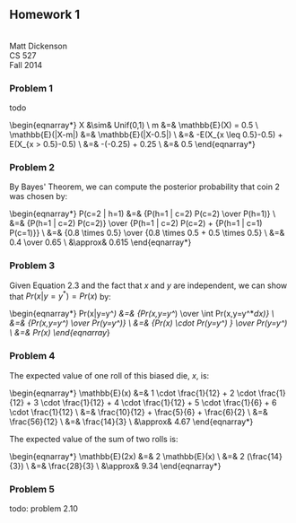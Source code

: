 ## Homework 1
\
Matt Dickenson \
CS 527 \
Fall 2014

### Problem 1

todo

\begin{eqnarray*}
X &\sim& Unif(0,1) \\
m &=& \mathbb{E}(X) = 0.5 \\
\mathbb{E}(|X-m|) &=& \mathbb{E}(|X-0.5|) \\
&=& -E(X_{x \leq 0.5}-0.5) + E(X_{x > 0.5}-0.5) \\
&=& -(-0.25) + 0.25 \\
&=& 0.5
\end{eqnarray*}

### Problem 2

By Bayes' Theorem, we can compute the posterior probability that coin 2 was chosen by:

\begin{eqnarray*}
P(c=2 | h=1) &=& {P(h=1 | c=2) P(c=2) \over P(h=1)} \\
&=& {P(h=1 | c=2) P(c=2)} \over {P(h=1 | c=2) P(c=2) + {P(h=1 | c=1) P(c=1)}} \\
&=& {0.8 \times 0.5} \over {0.8 \times 0.5 + 0.5 \times 0.5} \\
&=& 0.4 \over 0.65 \\
&\approx& 0.615
\end{eqnarray*}

### Problem 3

Given Equation 2.3 and the fact that $x$ and $y$ are independent, we can show that $Pr(x|y=y^*)=Pr(x)$ by:

\begin{eqnarray*}
Pr(x|y=y^*) &=& {Pr(x,y=y^*) \over \int Pr(x,y=y^**dx)} \\
&=& {Pr(x,y=y^*) \over Pr(y=y^*)} \\
&=& {Pr(x) \cdot Pr(y=y^*) } \over Pr(y=y^*) \\
&=& Pr(x)
\end{eqnarray*}

### Problem 4

The expected value of one roll of this biased die, $x$, is:

\begin{eqnarray*}
\mathbb{E}(x) &=& 1 \cdot \frac{1}{12} + 2 \cdot \frac{1}{12} 
                + 3 \cdot \frac{1}{12} + 4 \cdot \frac{1}{12} 
                + 5 \cdot \frac{1}{6} + 6 \cdot \frac{1}{12} \\
            &=& \frac{10}{12} + \frac{5}{6} + \frac{6}{2} \\
            &=& \frac{56}{12} \\
            &=& \frac{14}{3} \\
            &\approx& 4.67
\end{eqnarray*}

The expected value of the sum of two rolls is:

\begin{eqnarray*}
\mathbb{E}(2x) &=& 2 \mathbb{E}(x) \\
            &=& 2 (\frac{14}{3}) \\
            &=& \frac{28}{3} \\
            &\approx& 9.34
\end{eqnarray*}

### Problem 5

todo: problem 2.10
